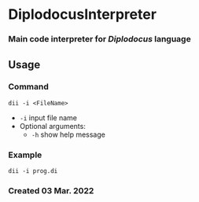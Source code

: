 # DiplodocusInterpreter
### Main code interpreter for *Diplodocus* language

## Usage
### Command
```
dii -i <FileName>
```
- ```-i``` input file name
- Optional arguments:
    - ```-h``` show help message

### Example
```
dii -i prog.di
```

### Created 03 Mar. 2022